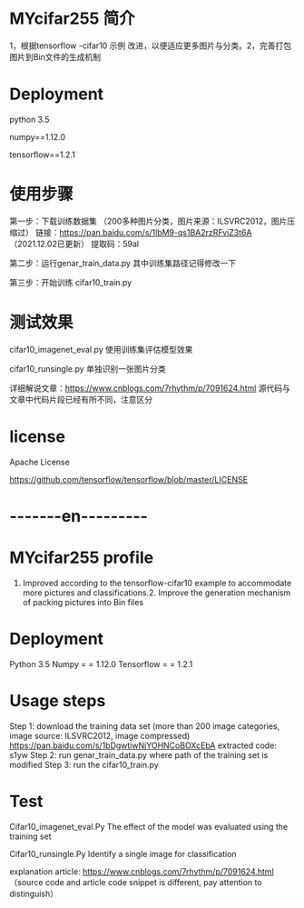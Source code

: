 # MYcifar255 简介
1，根据tensorflow -cifar10 示例 改进，以便适应更多图片与分类。2，完善打包图片到Bin文件的生成机制

# Deployment
python 3.5

numpy==1.12.0

tensorflow==1.2.1

# 使用步骤
第一步：下载训练数据集  （200多种图片分类，图片来源：ILSVRC2012，图片压缩过）
链接：https://pan.baidu.com/s/1lbM9-qs1BA2rzRFviZ3t6A （2021.12.02已更新）
提取码：59al

第二步：运行genar_train_data.py 其中训练集路径记得修改一下

第三步：开始训练 cifar10_train.py

# 测试效果
cifar10_imagenet_eval.py
使用训练集评估模型效果

cifar10_runsingle.py
单独识别一张图片分类

详细解说文章：https://www.cnblogs.com/7rhythm/p/7091624.html  源代码与文章中代码片段已经有所不同，注意区分

# license
Apache License

https://github.com/tensorflow/tensorflow/blob/master/LICENSE



# -------en---------

# MYcifar255 profile
1. Improved according to the tensorflow-cifar10 example to accommodate more pictures and classifications.2. Improve the generation mechanism of packing pictures into Bin files

# Deployment
Python 3.5
Numpy = = 1.12.0
Tensorflow = = 1.2.1

# Usage steps 

Step 1: download the training data set (more than 200 image categories, image source: ILSVRC2012, image compressed)
https://pan.baidu.com/s/1bDgwtiwNjYOHNCoBOXcEbA extracted code: s1yw
Step 2: run genar_train_data.py where path of the training set is modified
Step 3: run the cifar10_train.py

# Test
Cifar10_imagenet_eval.Py
The effect of the model was evaluated using the training set

Cifar10_runsingle.Py
Identify a single image for classification

explanation article: https://www.cnblogs.com/7rhythm/p/7091624.html （source code and article code snippet is different, pay attention to distinguish）

